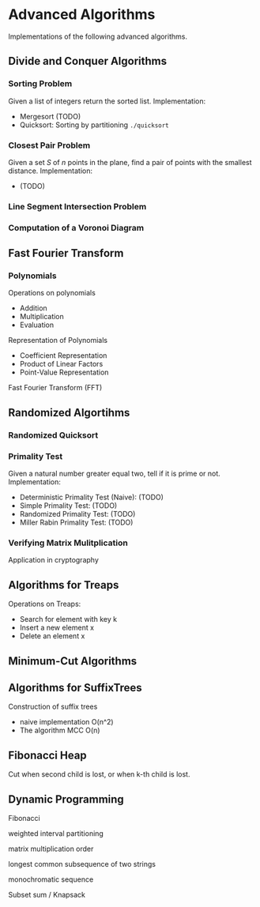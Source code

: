 # Advanced Algorithms

Implementations of the following advanced algorithms.

## Divide and Conquer Algorithms

### Sorting Problem

Given a list of integers return the sorted list. Implementation:
- Mergesort (TODO)
- Quicksort: Sorting by partitioning `./quicksort`

### Closest Pair Problem

Given a set *S* of *n* points in the plane, find a pair of points with the
smallest distance. Implementation:
- (TODO)

### Line Segment Intersection Problem

### Computation of a Voronoi Diagram

## Fast Fourier Transform

### Polynomials

Operations on polynomials
- Addition
- Multiplication
- Evaluation

Representation of Polynomials
- Coefficient Representation
- Product of Linear Factors
- Point-Value Representation

Fast Fourier Transform (FFT)

## Randomized Algortihms

### Randomized Quicksort

### Primality Test

Given a natural number greater equal two, tell if it is prime or not. Implementation:
- Deterministic Primality Test (Naive): (TODO)
- Simple Primality Test: (TODO)
- Randomized Primality Test: (TODO)
- Miller Rabin Primality Test: (TODO)

### Verifying Matrix Mulitplication

Application in cryptography

## Algorithms for Treaps

Operations on Treaps:
- Search for element with key k
- Insert a new element x
- Delete an element x

## Minimum-Cut Algorithms

## Algorithms for SuffixTrees

Construction of suffix trees
- naive implementation O(n^2)
- The algorithm MCC O(n)

## Fibonacci Heap

Cut when second child is lost, or when k-th child is lost.

## Dynamic Programming

Fibonacci

weighted interval partitioning

matrix multiplication order

longest common subsequence of two strings

monochromatic sequence

Subset sum / Knapsack


